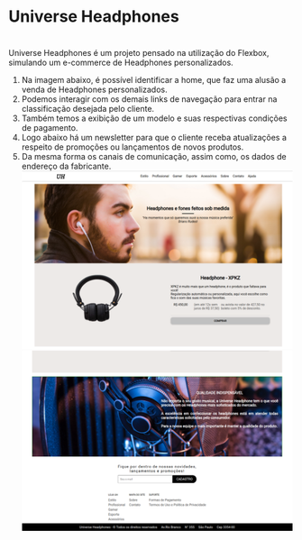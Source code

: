 # Universe Headphones <h1>

Universe Headphones é um projeto pensado na utilização do Flexbox, simulando um e-commerce de Headphones personalizados.

1. Na imagem abaixo, é possível identificar a home, que faz uma alusão a venda de Headphones personalizados.
2. Podemos interagir com os demais links de navegação para entrar na classificação desejada pelo cliente.
3. Também temos a exibição de um modelo e suas respectivas condições de pagamento.
4. Logo abaixo há um newsletter para que o cliente receba atualizações a respeito de promoções ou lançamentos de novos produtos.
5. Da mesma forma os canais de comunicação, assim como, os dados de endereço da fabricante.
![Home](https://github.com/BraianNicolao/UniverseHeadphones/blob/main/show/home.png)
![Footer](https://github.com/BraianNicolao/UniverseHeadphones/blob/main/show/footer.png)
